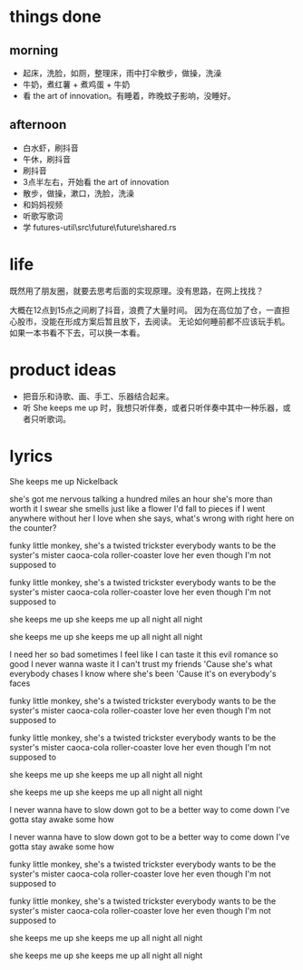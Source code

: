 # things done
## morning
* 起床，洗脸，如厕，整理床，雨中打伞散步，做操，洗澡
* 牛奶，煮红薯 + 煮鸡蛋 + 牛奶
* 看 the art of innovation。有睡着，昨晚蚊子影响，没睡好。

## afternoon
* 白水虾，刷抖音
* 午休，刷抖音
* 刷抖音
* 3点半左右，开始看 the art of innovation
* 散步，做操，漱口，洗脸，洗澡
* 和妈妈视频
* 听歌写歌词
* 学 futures-util\src\future\future\shared.rs

# life
既然用了朋友圈，就要去思考后面的实现原理。没有思路，在网上找找？

大概在12点到15点之间刷了抖音，浪费了大量时间。
因为在高位加了仓，一直担心股市，没能在形成方案后暂且放下，去阅读。
无论如何睡前都不应该玩手机。
如果一本书看不下去，可以换一本看。

# product ideas
* 把音乐和诗歌、画、手工、乐器结合起来。
* 听 She keeps me up 时，我想只听伴奏，或者只听伴奏中其中一种乐器，或者只听歌词。

# lyrics
She keeps me up
  Nickelback

she's got me nervous
talking a hundred miles an hour
she's more than worth it
I swear she smells just like a flower
I'd fall to pieces if I went anywhere without her
I love when she says, what's wrong with right here on the counter?

funky little monkey, she's a twisted trickster
everybody wants to be the syster's mister
caoca-cola roller-coaster
love her even though I'm not supposed to

funky little monkey, she's a twisted trickster
everybody wants to be the syster's mister
caoca-cola roller-coaster
love her even though I'm not supposed to

she keeps me up
she keeps me up
all night
all night

she keeps me up
she keeps me up
all night
all night

I need her so bad
sometimes I feel like I can taste it
this evil romance
so good I never wanna waste it
I can't trust my friends
'Cause she's what everybody chases
I know where she's been
'Cause it's on everybody's faces

funky little monkey, she's a twisted trickster
everybody wants to be the syster's mister
caoca-cola roller-coaster
love her even though I'm not supposed to

funky little monkey, she's a twisted trickster
everybody wants to be the syster's mister
caoca-cola roller-coaster
love her even though I'm not supposed to

she keeps me up
she keeps me up
all night
all night

she keeps me up
she keeps me up
all night
all night

I never wanna have to slow down
got to be a better way to come down
I've gotta stay awake some how

I never wanna have to slow down
got to be a better way to come down
I've gotta stay awake some how

funky little monkey, she's a twisted trickster
everybody wants to be the syster's mister
caoca-cola roller-coaster
love her even though I'm not supposed to

funky little monkey, she's a twisted trickster
everybody wants to be the syster's mister
caoca-cola roller-coaster
love her even though I'm not supposed to

she keeps me up
she keeps me up
all night
all night

she keeps me up
she keeps me up
all night
all night
